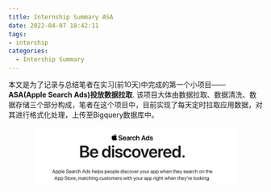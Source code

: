 ```yaml
---
title: Internship Summary ASA
date: 2022-04-07 18:42:11
tags:
- intership
categories: 
  - Intership Summary
---
```

本文是为了记录与总结笔者在实习(前10天)中完成的第一个小项目——**ASA(Apple Search Ads)投放数据拉取**.
该项目大体由数据拉取、数据清洗、数据存储三个部分构成，笔者在这个项目中，目前实现了每天定时拉取应用数据，对其进行格式化处理，上传至Bigquery数据库中。
<center>
    <img src="./Internship Summary ASA/asa_logo.jpg", width=80%>
</center>
<!--more-->
